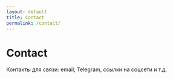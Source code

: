 ```yaml
---
layout: default
title: Contact
permalink: /contact/
---
```


<h1>Contact</h1>
<p>Контакты для связи: email, Telegram, ссылки на соцсети и т.д.</p>